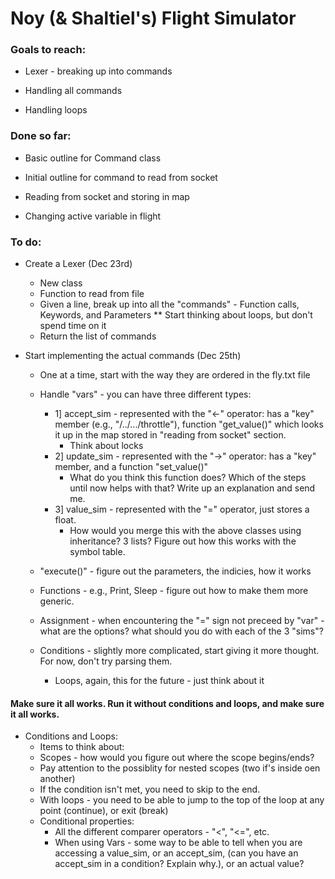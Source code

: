 # Noy (& Shaltiel's) Flight Simulator

### Goals to reach:

- Lexer - breaking up into commands

- Handling all commands

- Handling loops


### Done so far:

- Basic outline for Command class

- Initial outline for command to read from socket

- Reading from socket and storing in map

- Changing active variable in flight


### To do:

- Create a Lexer (Dec 23rd)

  * New class
  * Function to read from file
  * Given a line, break up into all the "commands" - Function calls, Keywords, and Parameters
  ** Start thinking about loops, but don't spend time on it 
  * Return the list of commands
  
- Start implementing the actual commands (Dec 25th)

  * One at a time, start with the way they are ordered in the fly.txt file
  * Handle "vars" - you can have three different types:
  
    * 1] accept_sim - represented with the "<-" operator: has a "key" member (e.g., "/../.../throttle"), function "get_value()" which looks it up in the map stored in "reading from socket" section. 
      - Think about locks
    * 2] update_sim - represented with the "->" operator: has a "key" member, and a function "set_value()"
      - What do you think this function does? Which of the steps until now helps with that? Write up an explanation and send me.
    * 3] value_sim - represented with the "=" operator, just stores a float.
      - How would you merge this with the above classes using inheritance? 3 lists? Figure out how this works with the symbol table.
      
  * "execute()" - figure out the parameters, the indicies, how it works
  * Functions - e.g., Print, Sleep - figure out how to make them more generic.
  * Assignment - when encountering the "=" sign not preceed by "var" - what are the options? what should you do with each of the 3 "sims"?
  * Conditions - slightly more complicated, start giving it more thought. For now, don't try parsing them.
     - Loops, again, this for the future - just think about it
 
#### Make sure it all works. Run it without conditions and loops, and make sure it all works.
 
 - Conditions and Loops:
   * Items to think about: 
    -  Scopes - how would you figure out where the scope begins/ends?
      * Pay attention to the possiblity for nested scopes (two if's inside oen another)
      * If the condition isn't met, you need to skip to the end.
    - With loops - you need to be able to jump to the top of the loop at any point (continue), or exit (break)
    - Conditional properties:
      * All the different comparer operators - "<", "<=", etc.
      * When using Vars - some way to be able to tell when you are accessing a value_sim, or an accept_sim, (can you have an accept_sim in a condition? Explain why.), or an actual value?
   
   


